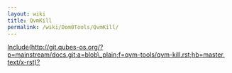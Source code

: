 ```yaml
---
layout: wiki
title: QvmKill
permalink: /wiki/Dom0Tools/QvmKill/
---
```


[Include(http://git.qubes-os.org/?p=mainstream/docs.git;a=blob\_plain;f=qvm-tools/qvm-kill.rst;hb=master, text/x-rst)?](/wiki/Dom0Tools/Include(http%3A/git.qubes-os.org?p=mainstream/docs.git;a=blob_plain;f=qvm-tools/qvm-kill.rst;hb=master,%20text/x-rst))

